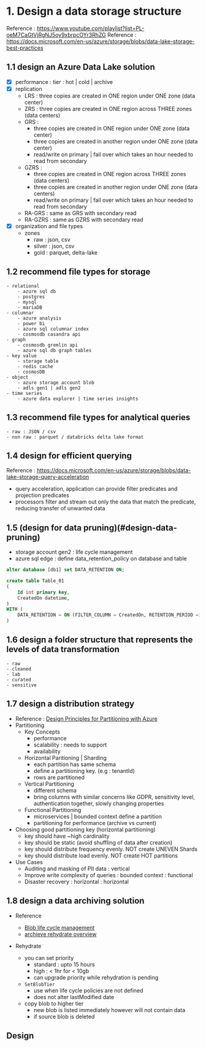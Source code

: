 # 1. Design a data storage structure
Reference : https://www.youtube.com/playlist?list=PL-oeM7CaGtVjRgNJ5oy9xbrpcOYr3RhZG
Reference : https://docs.microsoft.com/en-us/azure/storage/blobs/data-lake-storage-best-practices
## 1.1 design an Azure Data Lake solution

- [x] performance : tier : hot | cold | archive
- [x] replication 
    - LRS : three copies are created in ONE region under ONE zone (data center)
    - ZRS : three copies are created in ONE region across THREE zones (data centers)
    - GRS : 
        - three copies are created in ONE region under ONE zone (data center)
        - three copies are created in another region under ONE zone (data center)
        - read/write on primary | fail over which takes an hour needed to read from secondary
    - GZRS : 
        - three copies are created in ONE region across THREE zones (data centers)
        - three copies are created in another region under ONE zone (data centers)
        - read/write on primary | fail over which takes an hour needed to read from secondary
    - RA-GRS : same as GRS with secondary read
    - RA-GZRS : same as GZRS with secondary read
- [x] organization and file types
    - zones
        - raw       : json, csv
        - silver    : json, csv
        - gold      : parquet, delta-lake

## 1.2 recommend file types for storage
    - relational
        - azure sql db
        - postgres
        - mysql
        - mariaDB
    - columnar
        - azure analysis
        - power bi
        - azure sql columnar index
        - cosmosdb casandra api
    - graph
        - cosmosdb gremlin api
        - azure sql db graph tables
    - key value
        - storage table
        - redis cache 
        - cosmosDB
    - object
        - azure storage account blob
        - adls gen1 | adls gen2
    - time series
        - azure data explorer | time series insights

## 1.3 recommend file types for analytical queries
    - raw : JSON / csv
    - non raw : parquet / databricks delta lake format
## 1.4 design for efficient querying
Reference : https://docs.microsoft.com/en-us/azure/storage/blobs/data-lake-storage-query-acceleration
 - query acceleration, application can provide filter predicates and projection predicates
 - processors filter and stream out only the data that match the predicate, reducing transfer of unwanted data
 
## 1.5 (design for data pruning)(#design-data-pruning)
- storage account gen2 : life cycle management
- azure sql edge : define data_retention_policy on database and table
```sql
alter database [db1] set DATA_RETENTION ON;

create table Table_01
(
    Id int primary key,
    CreatedOn datetime,
)
WITH (
    DATA_RETENTION = ON (FILTER_COLUMN = CreatedOn, RETENTION_PERIOD =1 DAY)
)
```
## 1.6 design a folder structure that represents the levels of data transformation
    - raw
    - cleaned
    - lab
    - curated
    - sensitive

## 1.7 design a distribution strategy
- Reference : [Design Principles for Partitioning with Azure](https://app.pluralsight.com/library/courses/design-principles-partitioning-azure/table-of-contents)
- Partitioning
    - Key Concepts
        - performance
        - scalability : needs to support 
        - availability
    - Horizontal Paritioning | Sharding
        - each partition has same schema
        - define a partitioning key. (e.g : tenantId)
        - rows are partitioned
    - Vertical Partitioning
        - different schema
        - bring columns with similar concerns like GDPR, sensitivity level, authentication together, slowly changing properties
    - Functional Partitioning 
        - microservices | bounded context define a partition
        - partitioning for performance (archive vs current)
- Choosing good partitioning key (horizontal partitioning)
    - key should have ~high cardinality
    - key should be static (avoid shuffling of data after creation)
    - key should distribute frequency evenly. NOT create UNEVEN Shards
    - key should distribute load evenly. NOT create HOT partitions
- Use Cases
    - Auditing and masking of PII data : vertical
    - Improve write complexity of queries : bounded context : functional
    - Disaster recovery : horizontal : horizontal
## 1.8 design a data archiving solution
- Reference
    - [Blob life cycle management](https://docs.microsoft.com/en-us/azure/storage/blobs/lifecycle-management-overview)
    - [archieve rehydrate overview](https://docs.microsoft.com/en-us/azure/storage/blobs/archive-rehydrate-overview)

- Rehydrate 
    - you can set priority
        - standard : upto 15 hours
        - high : < 1hr for < 10gb
        - can upgrade priority while rehydration is pending
    - `SetBlobTier`
        - use when life cycle policies are not defined
        - does not alter lastModified date
    - copy blob to higher tier
        - new blob is listed immediately however will not contain data
        - if source blob is deleted

## Design 